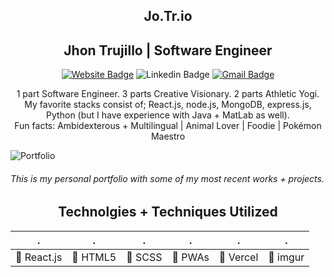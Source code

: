 <h2 align="center">Jo.Tr.io</h2>
<h2 align="center">Jhon Trujillo | Software Engineer</h2>
<div align="center">

[![Website Badge](https://img.shields.io/badge/-Jo.Tr.io-gold?style=plastic&logo=HTML5&logoColor=white&link=https://bit.ly/jotrio/)](https://bit.ly/jotrio/)
![Linkedin Badge](https://img.shields.io/badge/-JhonKhrizhtian-blue?style=plastic&logo=Linkedin&logoColor=white&link=https://www.linkedin.com/in/jhonKhrizhtian/)
[![Gmail Badge](https://img.shields.io/badge/-amriikk@gmail.com-d14836?style=plastic&logo=Gmail&logoColor=white&link=mailto:amriikk@gmail.com)](mailto:amriikk@gmail.com)

</div>

<div align="center"> 1 part Software Engineer. 3 parts Creative Visionary. 2 parts Athletic Yogi. </br> My favorite stacks consist of; React.js, node.js, MongoDB, express.js, Python (but I have experience with Java + MatLab as well). </br> Fun facts: 
Ambidexterous + Multilingual | Animal Lover | Foodie | Pokémon Maestro </br> </div>


![Portfolio](https://i.imgur.com/EBQQpwq.png)

###### This is my personal portfolio with some of my most recent works + projects.


<h2 align="center">Technolgies + Techniques Utilized</h2>

| . | . | . | . | . | . |
| ------------ | ------------ | ------------ | ------------ | ------------ | ------------ |
| :small_blue_diamond: React.js | :small_blue_diamond: HTML5 | :small_blue_diamond: SCSS | :small_blue_diamond: PWAs |:small_blue_diamond: Vercel | :small_blue_diamond: imgur |
